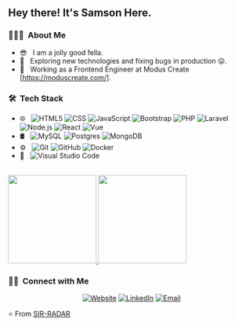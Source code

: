<h2> Hey there! It's Samson Here.</h2>

<h3> 👨🏻‍💻 &nbsp;About Me </h3>

- 😎 &nbsp; I am a jolly good fella.
- 🤔 &nbsp; Exploring new technologies and fixing bugs in production 😜.
- 💼 &nbsp; Working as a Frontend Engineer at Modus Create [https://moduscreate.com/].

<h3> 🛠 &nbsp;Tech Stack</h3>

- 🌐 &nbsp;
  ![HTML5](https://img.shields.io/badge/-HTML5-333333?style=flat&logo=HTML5)
  ![CSS](https://img.shields.io/badge/-CSS-333333?style=flat&logo=CSS3&logoColor=1572B6)
  ![JavaScript](https://img.shields.io/badge/-JavaScript-333333?style=flat&logo=javascript)
  ![Bootstrap](https://img.shields.io/badge/-Bootstrap-333333?style=flat&logo=bootstrap&logoColor=563D7C)
  ![PHP](https://img.shields.io/badge/PHP-333333?style=flat&logo=php)
  ![Laravel](https://img.shields.io/badge/Laravel-333333?style=flat&logo=laravel)
  ![Node.js](https://img.shields.io/badge/-Node.js-333333?style=flat&logo=node.js)
  ![React](https://img.shields.io/badge/-React-333333?style=flat&logo=react)
  ![Vue](https://img.shields.io/badge/-Vue-333333?style=flat&logo=vue-dot-js)
- 🛢 &nbsp;
  ![MySQL](https://img.shields.io/badge/-MySQL-333333?style=flat&logo=mysql)
  ![Postgres](https://img.shields.io/badge/-Postgres-333333?style=flat&logo=postgresql)
  ![MongoDB](https://img.shields.io/badge/-MongoDB-333333?style=flat&logo=mongodb)
- ⚙️ &nbsp;
  ![Git](https://img.shields.io/badge/-Git-333333?style=flat&logo=git)
  ![GitHub](https://img.shields.io/badge/-GitHub-333333?style=flat&logo=github)
  ![Docker](https://img.shields.io/badge/-Docker-333333?style=flat&logo=docker)
- 🔧 &nbsp;
  ![Visual Studio Code](https://img.shields.io/badge/-Visual%20Studio%20Code-333333?style=flat&logo=visual-studio-code&logoColor=007ACC)

<br/>

<a href="https://github.com/sir-radar">
  <img height="180em" src="https://github-readme-stats.vercel.app/api?username=sir-radar&theme=buefy&show_icons=true" />
  <img height="180em" src="https://github-readme-stats.vercel.app/api/top-langs/?username=sir-radar&theme=buefy&layout=compact" />
</a>

<br/>

<h3> 🤝🏻 &nbsp;Connect with Me </h3>

<p align="center">
<a href="http://www.samiyke.com/"><img alt="Website" src="https://img.shields.io/badge/Website-www.samiyke.com-blue?style=flat-square&logo=google-chrome"></a>
<a href="https://www.linkedin.com/in/sir-radar"><img alt="LinkedIn" src="https://img.shields.io/badge/LinkedIn-blue?style=flat&logo=linkedin&labelColor=blue"></a>
<a href="mailto:nwokikesamson@gmail.com"><img alt="Email" src="https://img.shields.io/badge/Email-nwokikesamson@gmail.com-blue?style=flat-square&logo=gmail"></a>
</p>

⭐️ From [SIR-RADAR](https://github.com/sir-radar)

